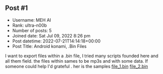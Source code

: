 ## Post #1
- Username: MEH AI
- Rank: ultra-n00b
- Number of posts: 5
- Joined date: Sat Jul 09, 2022 8:26 pm
- Post datetime: 2022-07-21T14:14:18+00:00
- Post Title: Android konami, .Bin Files

I want to export files within a .bin file, I tried many scripts founded here and all them field. the files within sames to be mp3s and with some data.
If someone could help I'd grateful .
her is the samples
[file_1.bin](https://www.mediafire.com/file/1tbnpjuvgagvgx8/musicuefaucl.group.bin/file)
[file_2.bin](https://www.mediafire.com/file/vapgtwo0zzjhp7l/pitchautumnday.group.bin/file)
